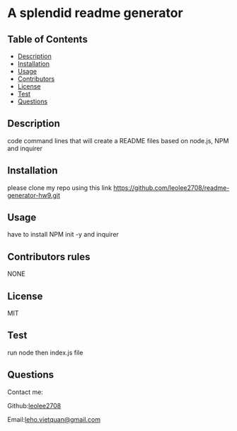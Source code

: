 
  # A splendid readme generator
  
  ## Table of Contents
  * [Description](#description)
  * [Installation](#installation)
  * [Usage](#usage)
  * [Contributors](#contributors)
  * [License](#license)
  * [Test](#test)
  * [Questions](#questions)
  
  ## Description
  code command lines that will create a README files based on node.js, NPM and inquirer
  
  ## Installation 
  please clone my repo using this link https://github.com/leolee2708/readme-generator-hw9.git
  
  ## Usage 
  have to install NPM init -y and inquirer
  
  ## Contributors rules
  NONE
  
  ## License
  MIT
  
  ## Test
  run node then index.js file
  ## Questions
  Contact me:
  
  Github:[leolee2708](https://github.com/leolee2708)
  
  Email:[leho.vietquan@gmail.com](https://github.com/leolee2708)
  
